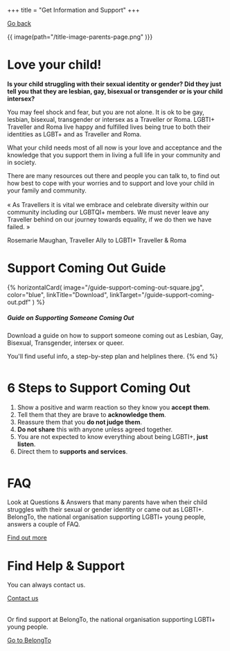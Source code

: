+++
title = "Get Information and Support"
+++

[Go back](/get-support)

{{ image(path="/title-image-parents-page.png" )}}

# Love your child!

<div class="color-box color-box--purple">

**Is your child struggling with their sexual identity or gender? Did they just tell you that they are lesbian, gay, bisexual or transgender or is your child intersex?**

You may feel shock and fear, but you are not alone. It is ok to be gay, lesbian, bisexual, transgender or intersex as a Traveller or Roma. LGBTI+ Traveller and Roma live happy and fulfilled lives being true to both their identities as LGBT+ and as Traveller and Roma. 

What your child needs most of all now is your love and acceptance and the knowledge that you support them in living a full life in your community and in society. 

There are many resources out there and people you can talk to, to find out how best to cope with your worries and to support and love your child in your family and community.

</div>

<div class="narrow-side-column" style="margin-bottom: 1rem;"> </div>

<p class="quote">
« As Travellers it is vital we embrace and celebrate diversity within our community including our LGBTQI+ members. We must never leave any Traveller behind on our journey towards equality, if we do then we have failed. »
</p>
<p class="quote-author">Rosemarie Maughan, Traveller Ally to LGBTI+ Traveller & Roma</p>

<div class="narrow-side-column" style="margin-bottom: 1rem;"> </div>

# Support Coming Out Guide

{% horizontalCard(
	image="/guide-support-coming-out-square.jpg",
    color="blue",
	linkTitle="Download",
	linkTarget="/guide-support-coming-out.pdf"
) %}

##### Guide on Supporting Someone Coming Out

Download a guide on how to support someone coming out as Lesbian, Gay, Bisexual, Transgender, intersex or queer. 

You'll find useful info, a step-by-step plan and helplines there.
{% end %}

<div class="narrow-side-column" style="margin-bottom: 3rem;"> </div>

<div class="color-box color-box--yellow">

# 6 Steps to Support Coming Out

1. Show a positive and warm reaction so they know you **accept them**.
2. Tell them that they are brave to **acknowledge them**.
3. Reassure them that you **do not judge them**.
4. **Do not share** this with anyone unless agreed together.
5. You are not expected to know everything about being LGBTI+, **just listen**.
6. Direct them to **supports and services**.

</div>

<div class="narrow-side-column" style="margin-bottom: 3rem;"> </div>

# FAQ

<div class="narrow-side-column">

Look at Questions & Answers that many parents have when their child struggles with their sexual or gender identity or came out as LGBTI+. BelongTo, the national organisation supporting LGBTI+ young people, answers a couple of FAQ.
   
<div><a class="button button--green" href="https://www.belongto.org/parents/advice/">Find out more</a></div>
</div>

# Find Help & Support

<div class="narrow-side-column">

You can always contact us.
   
<div><a class="button button--purple" href="/contact">Contact us</a></div>
</div>

<div class="narrow-side-column" style="margin-bottom: 2rem;"> </div>

<div class="narrow-side-column">

Or find support at BelongTo, the national organisation supporting LGBTI+ young people.
   
<div><a class="button button--blue" href="https://www.belongto.org/parents/">Go to BelongTo</a></div>
</div>
